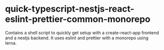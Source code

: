 # quick-typescript-nestjs-react-eslint-prettier-common-monorepo
Contains a shell script to quickly get setup with a create-react-app frontend and a nestjs backend. It uses eslint and prettier with a monorepo using lerna.
